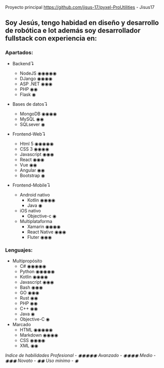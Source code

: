 Proyecto principal https://github.com/jisus-17/pyxel-ProUtilities - Jisus17

## Soy Jesús, tengo habidad en diseño y desarrollo de robótica e Iot además soy desarrollador fullstack con experiencia en:

### Apartados:

* Backend↴
  * NodeJS ◉◉◉◉◉
  * DJango ◉◉◉◉
  * ASP .NET ◉◉◉
  * PHP ◉◉
  * Flask ◉
  
* Bases de datos↴
  * MongoDB ◉◉◉◉
  * MySQL ◉◉
  * SQLsever ◉
  
* Frontend-Web↴
  * Html 5 ◉◉◉◉◉
  * CSS 3 ◉◉◉◉
  * Javascript ◉◉◉
  * React ◉◉◉
  * Vue ◉◉
  * Angular ◉◉
  * Bootstrap ◉
  
* Frontend-Mobile↴ 
  * Android nativo
    * Kotlin ◉◉◉◉
    * Java ◉
  * iOS nativo
    * Objective-c ◉
  * Multiplataforma
    * Xamarin ◉◉◉◉
    * React Native ◉◉◉
    * Fluter ◉◉◉

### Lenguajes:

* Multipropósito
  * C# ◉◉◉◉◉
  * Python ◉◉◉◉◉
  * Kotlin ◉◉◉◉
  * Javascript ◉◉◉
  * Bash ◉◉◉
  * GO ◉◉◉
  * Rust ◉◉
  * PHP ◉◉
  * C++ ◉◉
  * Java ◉
  * Objective-C ◉
* Marcado
  * HTML ◉◉◉◉◉
  * Markdown ◉◉◉◉
  * CSS ◉◉◉◉
  * XML ◉◉

*Indice de habilidades* *Profesional - ◉◉◉◉◉ Avanzado - ◉◉◉◉ Medio - ◉◉◉ Novato - ◉◉ Uso mínimo - ◉*
